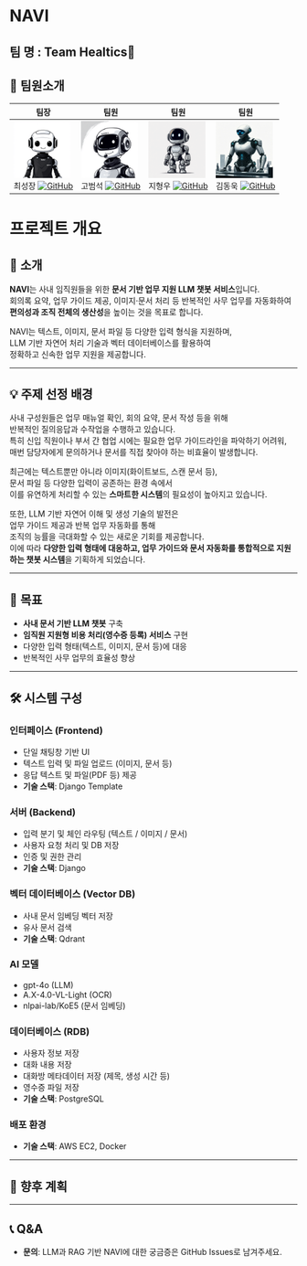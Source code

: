 # NAVI

## 팀 명 : Team Healtics💊
## 👥 팀원소개
| 팀장 | 팀원 | 팀원 | 팀원 |
|------|------|------|------|
| <img src="./images/1.png" width="100" height="100"> <br> 최성장 [![GitHub](https://img.shields.io/badge/GitHub-181717?style=flat-square&logo=github&logoColor=white)](https://github.com/GrowingChoi) | <img src="./images/2.png" width="100" height="100"> <br> 고범석 [![GitHub](https://img.shields.io/badge/GitHub-181717?style=flat-square&logo=github&logoColor=white)](https://github.com/qqqppma) | <img src="./images/3.png" width="100" height="100"> <br> 지형우 [![GitHub](https://img.shields.io/badge/GitHub-181717?style=flat-square&logo=github&logoColor=white)](https://github.com/subin0821) | <img src="./images/4.png" width="100" height="100"> <br> 김동욱 [![GitHub](https://img.shields.io/badge/GitHub-181717?style=flat-square&logo=github&logoColor=white)](https://github.com/oowwixxj819) | <img src="./images/5.png" width="100" height="100"> <br> 안수민 [![GitHub](https://img.shields.io/badge/GitHub-181717?style=flat-square&logo=github&logoColor=white)](https://github.com/oowwixxj819) | 


# 프로젝트 개요

## 📖 소개
**NAVI**는 사내 임직원들을 위한 **문서 기반 업무 지원 LLM 챗봇 서비스**입니다.  
회의록 요약, 업무 가이드 제공, 이미지·문서 처리 등 반복적인 사무 업무를 자동화하여  
**편의성과 조직 전체의 생산성**을 높이는 것을 목표로 합니다.  

NAVI는 텍스트, 이미지, 문서 파일 등 다양한 입력 형식을 지원하며,  
LLM 기반 자연어 처리 기술과 벡터 데이터베이스를 활용하여  
정확하고 신속한 업무 지원을 제공합니다.

---

## 💡 주제 선정 배경
사내 구성원들은 업무 매뉴얼 확인, 회의 요약, 문서 작성 등을 위해  
반복적인 질의응답과 수작업을 수행하고 있습니다.  
특히 신입 직원이나 부서 간 협업 시에는 필요한 업무 가이드라인을 파악하기 어려워,  
매번 담당자에게 문의하거나 문서를 직접 찾아야 하는 비효율이 발생합니다.

최근에는 텍스트뿐만 아니라 이미지(화이트보드, 스캔 문서 등),  
문서 파일 등 다양한 입력이 공존하는 환경 속에서  
이를 유연하게 처리할 수 있는 **스마트한 시스템**의 필요성이 높아지고 있습니다.

또한, LLM 기반 자연어 이해 및 생성 기술의 발전은  
업무 가이드 제공과 반복 업무 자동화를 통해  
조직의 능률을 극대화할 수 있는 새로운 기회를 제공합니다.  
이에 따라 **다양한 입력 형태에 대응하고, 업무 가이드와 문서 자동화를 통합적으로 지원하는 챗봇 시스템**을 기획하게 되었습니다.

---

## 🎯 목표
- **사내 문서 기반 LLM 챗봇** 구축
- **임직원 지원형 비용 처리(영수증 등록) 서비스** 구현
- 다양한 입력 형태(텍스트, 이미지, 문서 등)에 대응
- 반복적인 사무 업무의 효율성 향상

---

## 🛠 시스템 구성
### **인터페이스 (Frontend)**
- 단일 채팅창 기반 UI
- 텍스트 입력 및 파일 업로드 (이미지, 문서 등)
- 응답 텍스트 및 파일(PDF 등) 제공
- **기술 스택**: Django Template

### **서버 (Backend)**
- 입력 분기 및 체인 라우팅 (텍스트 / 이미지 / 문서)
- 사용자 요청 처리 및 DB 저장
- 인증 및 권한 관리
- **기술 스택**: Django

### **벡터 데이터베이스 (Vector DB)**
- 사내 문서 임베딩 벡터 저장
- 유사 문서 검색
- **기술 스택**: Qdrant

### **AI 모델**
- gpt-4o (LLM)
- A.X-4.0-VL-Light (OCR)
- nlpai-lab/KoE5 (문서 임베딩)

### **데이터베이스 (RDB)**
- 사용자 정보 저장
- 대화 내용 저장
- 대화방 메타데이터 저장 (제목, 생성 시간 등)
- 영수증 파일 저장
- **기술 스택**: PostgreSQL

### **배포 환경**
- **기술 스택**: AWS EC2, Docker

---

## 📅 향후 계획


---

## 📞 Q&A
- **문의**: LLM과 RAG 기반 NAVI에 대한 궁금증은 GitHub Issues로 남겨주세요.
